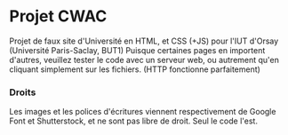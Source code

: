 # Projet CWAC
Projet de faux site d'Université en HTML, et CSS (+JS) pour l'IUT d'Orsay (Université Paris-Saclay, BUT1)
Puisque certaines pages en importent d'autres, veuillez tester le code avec un serveur web, ou autrement
qu'en cliquant simplement sur les fichiers. (HTTP fonctionne parfaitement)

### Droits
Les images et les polices d'écritures viennent respectivement de Google Font et Shutterstock, et ne sont
pas libre de droit. Seul le code l'est.